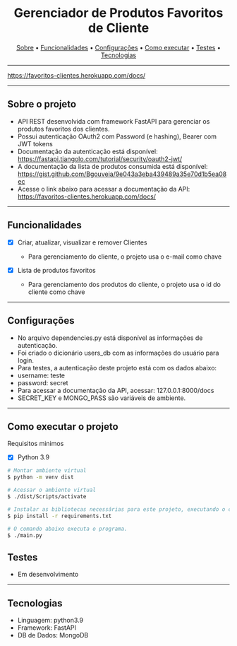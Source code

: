 <h1 align="center"> 
	Gerenciador de Produtos Favoritos de Cliente
</h1>

<p align="center">
 <a href="#sobre-o-projeto">Sobre</a> •
 <a href="#funcionalidades">Funcionalidades</a> •
 <a href="#configurações">Configurações</a> • 
 <a href="#como-executar-o-projeto">Como executar</a> • 
 <a href="#testes">Testes</a> • 
 <a href="#tecnologias">Tecnologias</a>
</p>

---

https://favoritos-clientes.herokuapp.com/docs/

---

## Sobre o projeto

- API REST desenvolvida com framework FastAPI para gerenciar os produtos favoritos dos clientes.
- Possui autenticação OAuth2 com Password (e hashing), Bearer com JWT tokens
- Documentação da autenticação está disponível:
https://fastapi.tiangolo.com/tutorial/security/oauth2-jwt/
- A documentação da lista de produtos consumida está disponível:
https://gist.github.com/Bgouveia/9e043a3eba439489a35e70d1b5ea08ec 
- Acesse o link abaixo para acessar a documentação da API:
https://favoritos-clientes.herokuapp.com/docs/
---

## Funcionalidades

- [x] Criar, atualizar, visualizar e remover Clientes
  - Para gerenciamento do cliente, o projeto usa o e-mail como chave

- [x] Lista de produtos favoritos
  - Para gerenciamento dos produtos do cliente, o projeto usa o id do cliente como chave

---

## Configurações

- No arquivo dependencies.py está disponível as informações de autenticação.
- Foi criado o dicionário users_db com as informações do usuário para login.
- Para testes, a autenticação deste projeto está com os dados abaixo:
- username: teste
- password: secret
- Para acessar a documentação da API, acessar:
  127.0.0.1:8000/docs
- SECRET_KEY e MONGO_PASS são variáveis de ambiente.

---

## Como executar o projeto

Requisitos minimos
- [x] Python 3.9

```bash
# Montar ambiente virtual
$ python -m venv dist

# Acessar o ambiente virtual
$ ./dist/Scripts/activate

# Instalar as bibliotecas necessárias para este projeto, executando o comando abaixo.
$ pip install -r requirements.txt

# O comando abaixo executa o programa. 
$ ./main.py

```


## Testes

- Em desenvolvimento

---

## Tecnologias

- Linguagem: python3.9
- Framework: FastAPI
- DB de Dados: MongoDB
